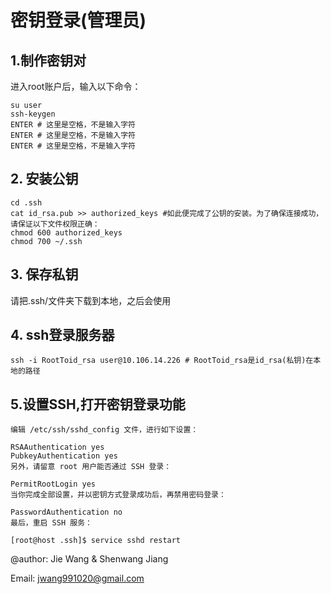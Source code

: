 #   密钥登录(管理员)


## 1.制作密钥对
进入root账户后，输入以下命令：
~~~shell
su user
ssh-keygen
ENTER # 这里是空格，不是输入字符
ENTER # 这里是空格，不是输入字符
ENTER # 这里是空格，不是输入字符
~~~

## 2. 安装公钥
~~~shell
cd .ssh
cat id_rsa.pub >> authorized_keys #如此便完成了公钥的安装。为了确保连接成功，请保证以下文件权限正确：
chmod 600 authorized_keys
chmod 700 ~/.ssh
~~~

## 3. 保存私钥
请把.ssh/文件夹下载到本地，之后会使用

## 4. ssh登录服务器
~~~shell
ssh -i RootToid_rsa user@10.106.14.226 # RootToid_rsa是id_rsa(私钥)在本地的路径
~~~

## 5.设置SSH,打开密钥登录功能
~~~shell
编辑 /etc/ssh/sshd_config 文件，进行如下设置：

RSAAuthentication yes
PubkeyAuthentication yes
另外，请留意 root 用户能否通过 SSH 登录：

PermitRootLogin yes
当你完成全部设置，并以密钥方式登录成功后，再禁用密码登录：

PasswordAuthentication no
最后，重启 SSH 服务：

[root@host .ssh]$ service sshd restart
~~~


@author: Jie Wang & Shenwang Jiang

Email: jwang991020@gmail.com